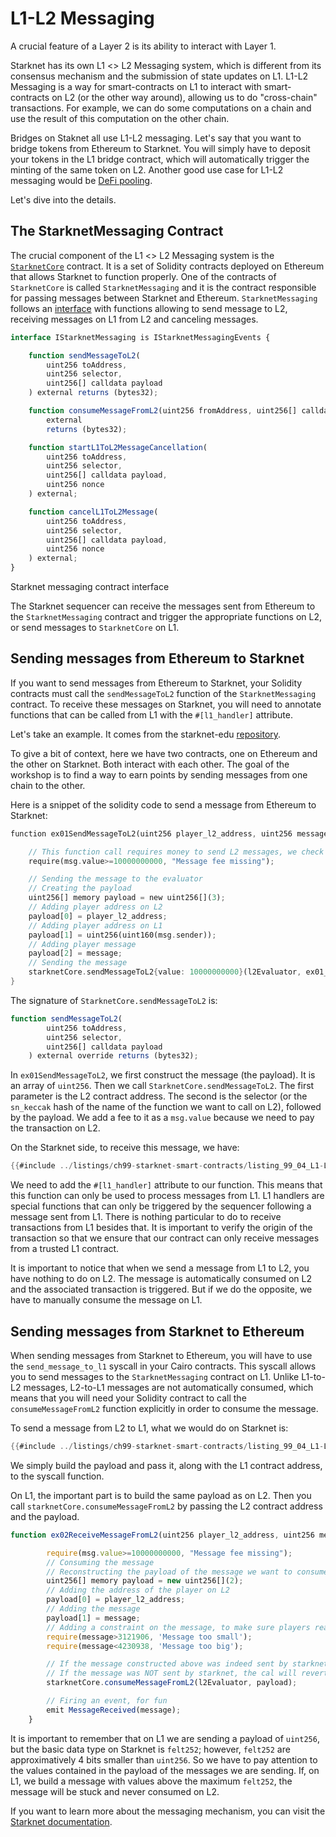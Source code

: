 # L1-L2 Messaging

A crucial feature of a Layer 2 is its ability to interact with Layer 1.

Starknet has its own L1 <> L2 Messaging system, which is different from its consensus mechanism and the submission of state updates on L1. L1-L2 Messaging is a way for smart-contracts on L1 to interact with smart-contracts on L2 (or the other way around), allowing us to do "cross-chain" transactions. For example, we can do some computations on a chain and use the result of this computation on the other chain.

Bridges on Staknet all use L1-L2 messaging. Let's say that you want to bridge tokens from Ethereum to Starknet. You will simply have to deposit your tokens in the L1 bridge contract, which will automatically trigger the minting of the same token on L2. Another good use case for L1-L2 messaging would be [DeFi pooling](https://starkware.co/resource/defi-pooling/).

Let's dive into the details.

## The StarknetMessaging Contract

The crucial component of the L1 <> L2 Messaging system is the [`StarknetCore`](https://etherscan.io/address/0xc662c410C0ECf747543f5bA90660f6ABeBD9C8c4) contract. It is a set of Solidity contracts deployed on Ethereum that allows Starknet to function properly. One of the contracts of `StarknetCore` is called `StarknetMessaging` and it is the contract responsible for passing messages between Starknet and Ethereum. `StarknetMessaging` follows an [interface](https://github.com/starkware-libs/cairo-lang/blob/4e233516f52477ad158bc81a86ec2760471c1b65/src/starkware/starknet/eth/IStarknetMessaging.sol#L6) with functions allowing to send message to L2, receiving messages on L1 from L2 and canceling messages.

```js
interface IStarknetMessaging is IStarknetMessagingEvents {

    function sendMessageToL2(
        uint256 toAddress,
        uint256 selector,
        uint256[] calldata payload
    ) external returns (bytes32);

    function consumeMessageFromL2(uint256 fromAddress, uint256[] calldata payload)
        external
        returns (bytes32);

    function startL1ToL2MessageCancellation(
        uint256 toAddress,
        uint256 selector,
        uint256[] calldata payload,
        uint256 nonce
    ) external;

    function cancelL1ToL2Message(
        uint256 toAddress,
        uint256 selector,
        uint256[] calldata payload,
        uint256 nonce
    ) external;
}
```

<span class="caption"> Starknet messaging contract interface</span>

The Starknet sequencer can receive the messages sent from Ethereum to the `StarknetMessaging` contract and trigger the appropriate functions on L2, or send messages to `StarknetCore` on L1.

## Sending messages from Ethereum to Starknet

If you want to send messages from Ethereum to Starknet, your Solidity contracts must call the `sendMessageToL2` function of the `StarknetMessaging` contract. To receive these messages on Starknet, you will need to annotate functions that can be called from L1 with the `#[l1_handler]` attribute.

Let's take an example. It comes from the starknet-edu [repository](https://github.com/starknet-edu/starknet-messaging-bridge/tree/main).

To give a bit of context, here we have two contracts, one on Ethereum and the other on Starknet. Both interact with each other. The goal of the workshop is to find a way to earn points by sending messages from one chain to the other.

Here is a snippet of the solidity code to send a message from Ethereum to Starknet:

```rust
function ex01SendMessageToL2(uint256 player_l2_address, uint256 message) external payable{

    // This function call requires money to send L2 messages, we check there is enough
    require(msg.value>=10000000000, "Message fee missing");

    // Sending the message to the evaluator
    // Creating the payload
    uint256[] memory payload = new uint256[](3);
    // Adding player address on L2
    payload[0] = player_l2_address;
    // Adding player address on L1
    payload[1] = uint256(uint160(msg.sender));
    // Adding player message
    payload[2] = message;
    // Sending the message
    starknetCore.sendMessageToL2{value: 10000000000}(l2Evaluator, ex01_selector, payload);
}
```

The signature of `StarknetCore.sendMessageToL2` is:

```js
function sendMessageToL2(
        uint256 toAddress,
        uint256 selector,
        uint256[] calldata payload
    ) external override returns (bytes32);
```

In `ex01SendMessageToL2`, we first construct the message (the payload). It is an array of `uint256`. Then we call `StarknetCore.sendMessageToL2`. The first parameter is the L2 contract address. The second is the selector (or the `sn_keccak` hash of the name of the function we want to call on L2), followed by the payload. We add a fee to it as a `msg.value` because we need to pay the transaction on L2.

On the Starknet side, to receive this message, we have:

```rust
{{#include ../listings/ch99-starknet-smart-contracts/listing_99_04_L1-L2-messaging.cairo:here}}
```

We need to add the `#[l1_handler]` attribute to our function. This means that this function can only be used to process messages from L1. L1 handlers are special functions that can only be triggered by the sequencer following a message sent from L1. There is nothing particular to do to receive transactions from L1 besides that. It is important to verify the origin of the transaction so that we ensure that our contract can only receive messages from a trusted L1 contract.

It is important to notice that when we send a message from L1 to L2, you have nothing to do on L2. The message is automatically consumed on L2 and the associated transaction is triggered. But if we do the opposite, we have to manually consume the message on L1.

## Sending messages from Starknet to Ethereum

When sending messages from Starknet to Ethereum, you will have to use the `send_message_to_l1` syscall in your Cairo contracts. This syscall allows you to send messages to the `StarknetMessaging` contract on L1. Unlike L1-to-L2 messages, L2-to-L1 messages are not automatically consumed, which means that you will need your Solidity contract to call the `consumeMessageFromL2` function explicitly in order to consume the message.

To send a message from L2 to L1, what we would do on Starknet is:

```rust
{{#include ../listings/ch99-starknet-smart-contracts/listing_99_04_L1-L2-messaging.cairo:l2l1}}
```

We simply build the payload and pass it, along with the L1 contract address, to the syscall function.

On L1, the important part is to build the same payload as on L2. Then you call `starknetCore.consumeMessageFromL2` by passing the L2 contract address and the payload.

```js
function ex02ReceiveMessageFromL2(uint256 player_l2_address, uint256 message) external payable{

        require(msg.value>=10000000000, "Message fee missing");
        // Consuming the message
        // Reconstructing the payload of the message we want to consume
        uint256[] memory payload = new uint256[](2);
        // Adding the address of the player on L2
        payload[0] = player_l2_address;
        // Adding the message
        payload[1] = message;
        // Adding a constraint on the message, to make sure players read BOTH contracts ;-)
        require(message>3121906, 'Message too small');
        require(message<4230938, 'Message too big');

        // If the message constructed above was indeed sent by starknet, this returns the hash of the message
        // If the message was NOT sent by starknet, the cal will revert
        starknetCore.consumeMessageFromL2(l2Evaluator, payload);

        // Firing an event, for fun
        emit MessageReceived(message);
    }
```

It is important to remember that on L1 we are sending a payload of `uint256`, but the basic data type on Starknet is `felt252`; however, `felt252` are approximatively 4 bits smaller than `uint256`. So we have to pay attention to the values contained in the payload of the messages we are sending. If, on L1, we build a message with values above the maximum `felt252`, the message will be stuck and never consumed on L2.

If you want to learn more about the messaging mechanism, you can visit the [Starknet documentation](https://docs.starknet.io/documentation/architecture_and_concepts/L1-L2_Communication/messaging-mechanism/).
